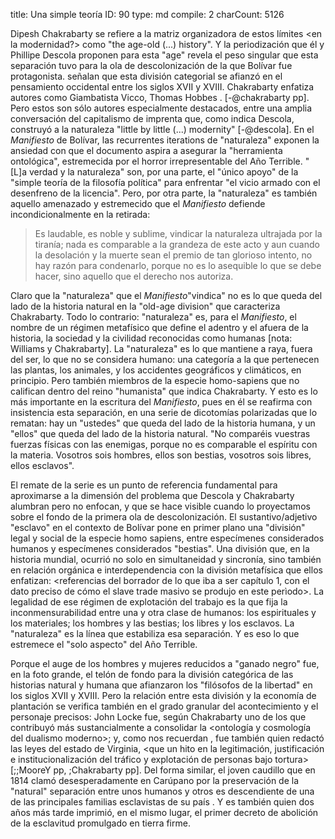 title:          Una simple teoría
ID:             90
type:           md
compile:        2
charCount:      5126


Dipesh Chakrabarty se refiere a la matriz organizadora de estos límites <en la modernidad?> como "the age-old (...) history". Y la periodización que él y Phillipe Descola proponen para esta "age" revela el peso singular que esta separación tuvo para la ola de descolonización de la que Bolívar fue protagonista. <Ambos> señalan que esta división categorial se afianzó en el pensamiento occidental entre los siglos XVII y XVIII. Chakrabarty enfatiza autores como Giambatista Vicco, Thomas Hobbes  <y John Locke>.  [-@chakrabarty pp]. Pero estos son sólo  autores especialmente destacados, entre una amplia conversación del capitalismo de imprenta que, como indica Descola, construyó a la naturaleza "little by little (...) modernity" [-@descola]. En el _Manifiesto_ de Bolívar, las recurrentes iterations de "naturaleza" exponen la ansiedad con que el documento aspira a asegurar la "herramienta ontológica", estremecida por el horror irrepresentable del Año Terrible.  "[L]a verdad y la naturaleza" son, por una parte, el "único apoyo" de la "simple teoría de la filosofía política" para enfrentar "el vicio armado con el desenfreno de la licencia". Pero, por otra parte, la "naturaleza" es también aquello amenazado y estremecido que el _Manifiesto_ defiende incondicionalmente en la retirada: 

>Es laudable, es noble y sublime, vindicar la naturaleza ultrajada por la tiranía; nada es comparable a la grandeza de este acto y aun cuando la desolación y la muerte sean el premio de tan glorioso intento, no hay razón para condenarlo, porque no es lo asequible lo que se debe hacer, sino aquello que el derecho nos autoriza. 

Claro que la "naturaleza" que el _Manifiesto_"vindica" no es lo que queda del lado de la historia natural en la "old-age division" que caracteriza Chakrabarty. Todo lo contrario: "naturaleza" es, para el _Manifiesto_, el nombre de un régimen metafísico que define el adentro y el afuera de la historia, la sociedad y la civilidad reconocidas como humanas [nota: Williams y Chakrabarty]. La "naturaleza" es lo que mantiene a raya, fuera del ser, lo que no se considera humano: una categoría a la que pertenecen las plantas, los animales, y los accidentes geográficos y climáticos, en principio. Pero también miembros de la especie homo-sapiens que no califican dentro del reino "humanista" que indica Chakrabarty. Y esto es lo más importante en la escritura del *Manifiesto*, pues en él se reafirma con insistencia esta separación, en una serie de dicotomías polarizadas que lo rematan: hay un "ustedes" que queda del lado de la historia humana, y un "ellos" que queda del lado de la historia natural. "No comparéis vuestras fuerzas físicas con las enemigas, porque no es comparable el espíritu con la materia. Vosotros sois hombres, ellos son bestias, vosotros sois libres, ellos esclavos".

El remate de la serie es un punto de referencia fundamental para aproximarse a la dimensión del problema que Descola y Chakrabarty alumbran pero no enfocan, y que se hace visible cuando lo proyectamos sobre el fondo de la primera ola de descolonización. El sustantivo/adjetivo "esclavo" en el contexto de Bolívar pone en primer plano una "división" legal y social de la especie homo sapiens, entre especímenes considerados humanos y especímenes considerados "bestias". Una división que, en la historia mundial, ocurrió no solo en simultaneidad y sincronía, sino también en relación orgánica e interdependencia con la división metafísica que ellos enfatizan: <referencias del borrador de lo que iba a ser capítulo 1, con el dato preciso de cómo el slave trade masivo se produjo en este perìodo>. La legalidad de ese régimen de explotación del trabajo es la que fija la inconmensurabilidad entre una y otra clase de humanos: los espirituales y los materiales; los hombres y las bestias; los libres y los esclavos. La "naturaleza" es la línea que estabiliza esa separación. Y es eso lo que estremece el "solo aspecto" del Año Terrible.

Porque el auge de los hombres y mujeres reducidos a "ganado negro" fue, en la foto grande, el telón de fondo para la división categórica de las historias natural y humana que afianzaron los "filósofos de la libertad" en los siglos XVII y XVIII. Pero la relación entre esta división y la economía de plantación se verifica también en el grado granular del acontecimiento y el personaje precisos: John Locke fue, según Chakrabarty uno de los que contribuyó más sustancialmente a consolidar la <ontología y cosmología del dualismo moderno>; y, como nos recuerdan <Moore y el otro>, fue también quien redactó las leyes del estado de Virginia, <que un hito en la legitimación, justificación e institucionalización del tráfico y explotación de personas bajo tortura> [;;MooreY pp, ;Chakrabarty pp]. Del forma similar, el joven caudillo que en 1814 clamó desesperadamente en Carúpano por la preservación de la "natural" separación entre unos humanos y otros es descendiente de una de las principales familias esclavistas de su país <referencia>. Y es también quien dos años más tarde imprimió, en el mismo lugar, el primer decreto de abolición de la esclavitud promulgado en tierra firme.
